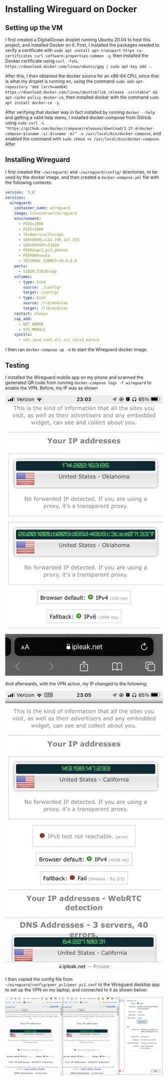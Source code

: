 ---
---
# Installing Wireguard on Docker

## Setting up the VM

I first created a DigitalOcean droplet running Ubuntu 20.04 to host this project, and installed Docker on it. First, I installed the packages needed to verify a certificate with ```sudo apt install apt-transport-https ca-certificates curl software-properties-common -y```, then installed the Docker certificate using ```curl -fsSL https://download.docker.com/linux/ubuntu/gpg | sudo apt-key add -```. 

After this, I then obtained the docker source for an x86-64 CPU, since that is what my droplet is running on, using the command ```sudo add-apt-repository "deb [arch=amd64] https://download.docker.com/linux/ubuntu$(lsb_release -cs)stable" && apt-cache policy docker-ce```, then installed docker with the command ```sudo apt install docker-ce -y```. 

After verifying that docker was in fact installed by running ```docker --help``` and getting a valid help menu, I installed docker-compose from GitHub using ```sudo curl -L "https://github.com/docker/compose/releases/download/1.27.4/docker-compose-$(uname -s)-$(uname -m)" -o /usr/local/bin/docker-compose```, and enabled the command with ```sudo chmod +x /usr/local/bin/docker-compose```. After

## Installing Wireguard

I first created the `~/wireguard/` and `~/wireguard/config/` directories, to be used by the docker image, and then created a `docker-compose.yml` file with the following contents:
```yml
version: '3.8'
services:
  wireguard:
    container_name: wireguard
    image: linuxserver/wireguard
    environment:
      - PUID=1000
      - PGID=1000
      - TZ=America/Chicago
      - SERVERURL=143.198.147.233
      - SERVERPORT=51820
      - PEERS=pc1,pc2,phone1
      - PEERDNS=auto
      - INTERNAL_SUBNET=10.0.0.0
    ports:
      - 51820:51820/udp
    volumes:
      - type: bind
        source: ./config/
        target: /config/
      - type: bind
        source: /lib/modules
        target: /lib/modules
    restart: always
    cap_add:
      - NET_ADMIN
      - SYS_MODULE
    sysctls:
      - net.ipv4.conf.all.src_valid_mark=1
```
I then ran ```docker-compose up -d``` to start the Wireguard docker image.

## Testing

I installed the Wireguard mobile app on my phone and scanned the generated QR code from running ```docker-compose logs -f wireguard``` to enable the VPN. Before, my IP was as shown

![Mobile IP Before](/images/wgmobilebefore.png)

And afterwards, with the VPN active, my IP changed to the following:

![Mobile IP After](/images/wgmobileafter.png)

I then copied the config file from ```~/wireguard/config/peer_pc1/peer_pc1.conf``` to the Wireguard desktop app to set up the VPN on my laptop, and connected to it as shown below:

![Laptop running Wireguard](/images/wglaptop.png)
